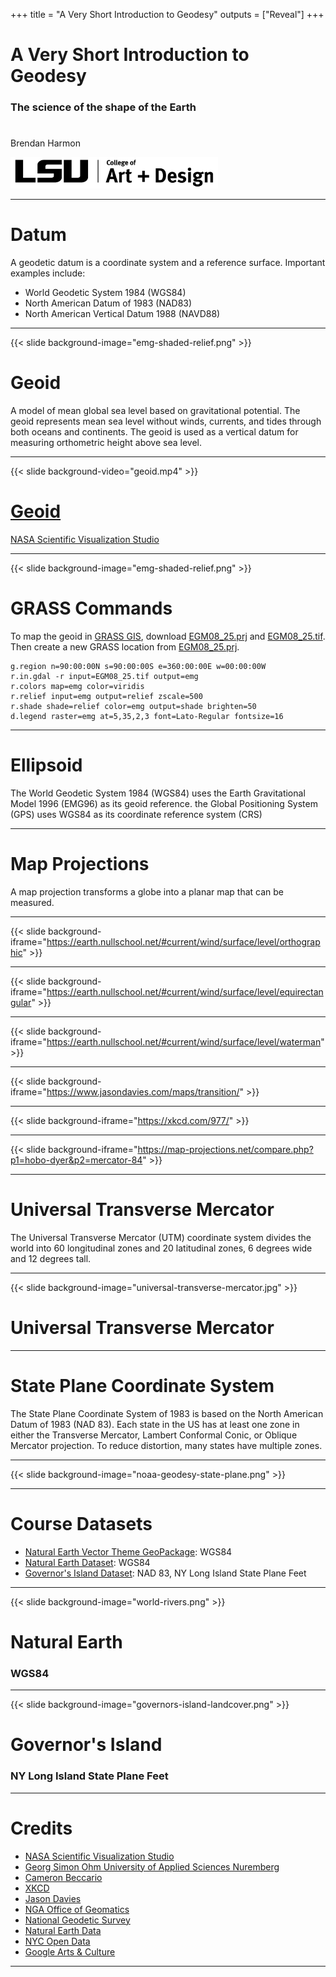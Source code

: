+++
title = "A Very Short Introduction to Geodesy"
outputs = ["Reveal"]
+++

# A Very Short Introduction to Geodesy

### The science of the shape of the Earth

# <i class="ms ms-globe"></i>

Brendan Harmon

<img height="50px" src="lsu-coad-logo.png">

---

# Datum

A geodetic datum is a coordinate system and a reference surface.
Important examples include:
* World Geodetic System 1984 (WGS84)
* North American Datum of 1983 (NAD83)
* North American Vertical Datum 1988 (NAVD88)

---

{{< slide background-image="emg-shaded-relief.png" >}}
# Geoid

A model of mean global sea level based on gravitational potential.
The geoid represents mean sea level without winds, currents, and tides
through both oceans and continents.
The geoid is used as a vertical datum for measuring
orthometric height above sea level.

---

{{< slide background-video="geoid.mp4" >}}
# [Geoid](https://svs.gsfc.nasa.gov/3655)

[NASA Scientific Visualization Studio](https://svs.gsfc.nasa.gov/3655)

---

{{< slide background-image="emg-shaded-relief.png" >}}
# GRASS Commands

To map the geoid in [GRASS GIS](https://grass.osgeo.org/),
download
[EGM08_25.prj](http://schorsch.efi.fh-nuernberg.de/data/terrain/EGM/EGM08_25.prj)
and
[EGM08_25.tif](http://schorsch.efi.fh-nuernberg.de/data/terrain/EGM/EGM08_25.tif).
Then create a new GRASS location from
[EGM08_25.prj](http://schorsch.efi.fh-nuernberg.de/data/terrain/EGM/EGM08_25.prj).
```
g.region n=90:00:00N s=90:00:00S e=360:00:00E w=00:00:00W
r.in.gdal -r input=EGM08_25.tif output=emg
r.colors map=emg color=viridis
r.relief input=emg output=relief zscale=500
r.shade shade=relief color=emg output=shade brighten=50
d.legend raster=emg at=5,35,2,3 font=Lato-Regular fontsize=16
```

---

# Ellipsoid

<i class="ms ms-sphere"></i>

The World Geodetic System 1984 (WGS84)
uses the Earth Gravitational Model 1996 (EMG96)
as its geoid reference.
the Global Positioning System (GPS) uses WGS84
as its coordinate reference system (CRS)

---

# Map Projections

 <i class="ms ms-map"></i>

A map projection transforms a globe into a planar map that can be measured.

---

{{< slide background-iframe="https://earth.nullschool.net/#current/wind/surface/level/orthographic" >}}

---

{{< slide background-iframe="https://earth.nullschool.net/#current/wind/surface/level/equirectangular" >}}

---

{{< slide background-iframe="https://earth.nullschool.net/#current/wind/surface/level/waterman" >}}

---

{{< slide background-iframe="https://www.jasondavies.com/maps/transition/" >}}

---

{{< slide background-iframe="https://xkcd.com/977/" >}}

---

{{< slide background-iframe="https://map-projections.net/compare.php?p1=hobo-dyer&p2=mercator-84" >}}

---

# Universal Transverse Mercator

The Universal Transverse Mercator (UTM)
coordinate system divides the world into
60 longitudinal zones and 20 latitudinal zones,
6 degrees wide and 12 degrees tall.

---

{{< slide background-image="universal-transverse-mercator.jpg" >}}
# Universal Transverse Mercator

---

# State Plane Coordinate System
The State Plane Coordinate System of 1983
is based on the North American Datum of 1983 (NAD 83).
Each state in the US has at least one zone
in either the Transverse Mercator,
Lambert Conformal Conic, or
Oblique Mercator projection.
To reduce distortion, many states have multiple zones.

---

{{< slide background-image="noaa-geodesy-state-plane.png" >}}

---

# Course Datasets

* [<i class="ms ms-qgis"></i> Natural Earth Vector Theme GeoPackage](http://naciscdn.org/naturalearth/packages/natural_earth_vector.gpkg.zip): WGS84
* [<i class="ms ms-grass-gis"></i> Natural Earth Dataset](https://doi.org/10.5281/zenodo.3762808): WGS84
* [<i class="ms ms-grass-gis"></i> Governor's Island Dataset](http://doi.org/10.5281/zenodo.3940780): NAD 83, NY Long Island State Plane Feet

---

{{< slide background-image="world-rivers.png" >}}

# Natural Earth
### WGS84

---

{{< slide background-image="governors-island-landcover.png" >}}

# Governor's Island
### NY Long Island State Plane Feet

---

# Credits

* [NASA Scientific Visualization Studio](https://svs.gsfc.nasa.gov/3655)
* [Georg Simon Ohm University of Applied Sciences Nuremberg](http://schorsch.efi.fh-nuernberg.de/data/terrain/EGM/)
* [Cameron Beccario](https://earth.nullschool.net/)
* [XKCD](https://xkcd.com/)
* [Jason Davies](https://www.jasondavies.com/)
* [NGA Office of Geomatics](https://earth-info.nga.mil/GandG/update/index.php)
* [National Geodetic Survey](https://www.ngs.noaa.gov/SPCS/index.shtml)
* [Natural Earth Data](https://www.naturalearthdata.com/)
* [NYC Open Data](https://opendata.cityofnewyork.us/)
* [Google Arts & Culture](https://g.co/arts/1Vug3pMVhGBYSySK9)

---

